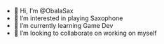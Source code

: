 - 👋 Hi, I’m @ObalaSax
- 👀 I’m interested in playing Saxophone 
- 🌱 I’m currently learning Game Dev
- 💞️ I’m looking to collaborate on working on myself


<!---
ObalaSax/ObalaSax is a ✨ special ✨ repository because its `README.md` (this file) appears on your GitHub profile.
You can click the Preview link to take a look at your changes.
--->
